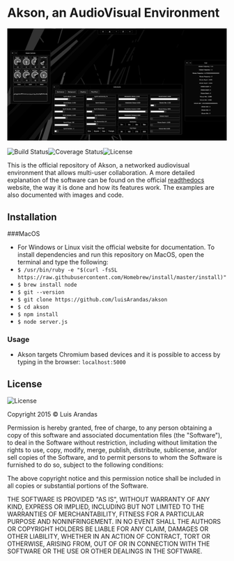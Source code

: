 # Akson, an AudioVisual Environment



![Akson](https://raw.githubusercontent.com/luisArandas/akson/master/docs/source/images/main.png)

![Build Status](http://img.shields.io/travis/badges/badgerbadgerbadger.svg?style=flat-square)![Coverage Status](http://img.shields.io/coveralls/badges/badgerbadgerbadger.svg?style=flat-square)![License](http://img.shields.io/:license-mit-blue.svg?style=flat-square)

This is the official repository of Akson, a networked audiovisual environment that allows multi-user collaboration. A more detailed explanation of the software can be found on the official [readthedocs](https://akson.readthedocs.io/en/latest/) website, the way it is done and how its features work. The examples are also documented with images and code.


## Installation
###MacOS

- For Windows or Linux visit the official website for documentation. To install dependencies and run this repository on MacOS, open the terminal and type the following:
- `$ /usr/bin/ruby -e "$(curl -fsSL https://raw.githubusercontent.com/Homebrew/install/master/install)"`
- `$ brew install node`
- `$ git --version`
- `$ git clone https://github.com/luisArandas/akson`
- `$ cd akson`
- `$ npm install`
- `$ node server.js`

### Usage

- Akson targets Chromium based devices and it is possible to access by typing in the browser:
 `localhost:5000`


## License

![License](http://img.shields.io/:license-mit-blue.svg?style=flat-square)

Copyright 2015 © Luis Arandas

Permission is hereby granted, free of charge, to any person obtaining a copy of this software and associated documentation files (the "Software"), to deal in the Software without restriction, including without limitation the rights to use, copy, modify, merge, publish, distribute, sublicense, and/or sell copies of the Software, and to permit persons to whom the Software is furnished to do so, subject to the following conditions:

The above copyright notice and this permission notice shall be included in all copies or substantial portions of the Software.

THE SOFTWARE IS PROVIDED "AS IS", WITHOUT WARRANTY OF ANY KIND, EXPRESS OR IMPLIED, INCLUDING BUT NOT LIMITED TO THE WARRANTIES OF MERCHANTABILITY, FITNESS FOR A PARTICULAR PURPOSE AND NONINFRINGEMENT. IN NO EVENT SHALL THE AUTHORS OR COPYRIGHT HOLDERS BE LIABLE FOR ANY CLAIM, DAMAGES OR OTHER LIABILITY, WHETHER IN AN ACTION OF CONTRACT, TORT OR OTHERWISE, ARISING FROM, OUT OF OR IN CONNECTION WITH THE SOFTWARE OR THE USE OR OTHER DEALINGS IN THE SOFTWARE.

